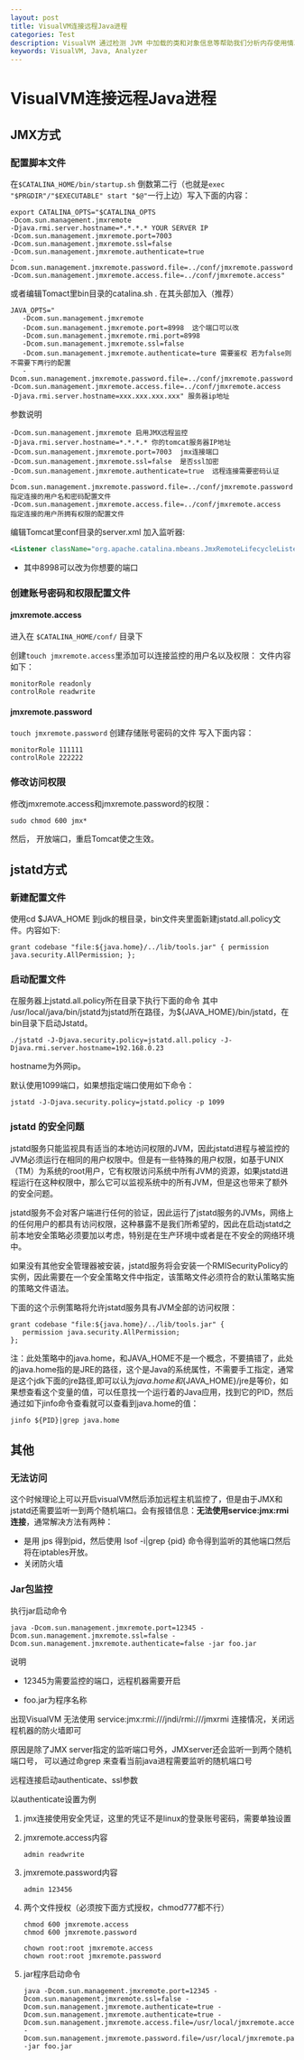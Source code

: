 ```yaml
---
layout: post
title: VisualVM连接远程Java进程
categories: Test
description: VisualVM 通过检测 JVM 中加载的类和对象信息等帮助我们分析内存使用情况，我们可以通过 VisualVM 的监视标签对应用程序进行内存分析。
keywords: VisualVM, Java, Analyzer 
---
```


# VisualVM连接远程Java进程

## JMX方式

### 配置脚本文件

在`$CATALINA_HOME/bin/startup.sh` 倒数第二行（也就是`exec "$PRGDIR"/"$EXECUTABLE" start "$@"`一行上边）写入下面的内容：

```shell
export CATALINA_OPTS="$CATALINA_OPTS
-Dcom.sun.management.jmxremote
-Djava.rmi.server.hostname=*.*.*.* YOUR SERVER IP
-Dcom.sun.management.jmxremote.port=7003
-Dcom.sun.management.jmxremote.ssl=false
-Dcom.sun.management.jmxremote.authenticate=true
-Dcom.sun.management.jmxremote.password.file=../conf/jmxremote.password
-Dcom.sun.management.jmxremote.access.file=../conf/jmxremote.access"
```

或者编辑Tomact里bin目录的catalina.sh . 在其头部加入（推荐）

```shell
JAVA_OPTS="
   -Dcom.sun.management.jmxremote
   -Dcom.sun.management.jmxremote.port=8998  这个端口可以改
   -Dcom.sun.management.jmxremote.rmi.port=8998
   -Dcom.sun.management.jmxremote.ssl=false
   -Dcom.sun.management.jmxremote.authenticate=ture 需要鉴权 若为false则不需要下两行的配置
   -Dcom.sun.management.jmxremote.password.file=../conf/jmxremote.password
-Dcom.sun.management.jmxremote.access.file=../conf/jmxremote.access
-Djava.rmi.server.hostname=xxx.xxx.xxx.xxx" 服务器ip地址 
```

参数说明

```shell
-Dcom.sun.management.jmxremote 启用JMX远程监控
-Djava.rmi.server.hostname=*.*.*.* 你的tomcat服务器IP地址
-Dcom.sun.management.jmxremote.port=7003  jmx连接端口
-Dcom.sun.management.jmxremote.ssl=false  是否ssl加密
-Dcom.sun.management.jmxremote.authenticate=true  远程连接需要密码认证
-Dcom.sun.management.jmxremote.password.file=../conf/jmxremote.password  指定连接的用户名和密码配置文件
-Dcom.sun.management.jmxremote.access.file=../conf/jmxremote.access  指定连接的用户所拥有权限的配置文件
```

编辑Tomcat里conf目录的server.xml 加入监听器:

```xml
<Listener className="org.apache.catalina.mbeans.JmxRemoteLifecycleListener" rmiRegistryPortPlatform="8998" rmiServerPortPlatform="8999" />

```

- 其中8998可以改为你想要的端口

### 创建账号密码和权限配置文件

#### jmxremote.access 

进入在 `$CATALINA_HOME/conf/` 目录下

创建`touch jmxremote.access`里添加可以连接监控的用户名以及权限： 
文件内容如下：

```shell
monitorRole readonly
controlRole readwrite
```

#### jmxremote.password

`touch jmxremote.password` 创建存储账号密码的文件 
写入下面内容：

```shell
monitorRole 111111
controlRole 222222
```

### 修改访问权限

修改jmxremote.access和jmxremote.password的权限：

```shell
sudo chmod 600 jmx*
```

然后， 开放端口，重启Tomcat使之生效。

## jstatd方式

### 新建配置文件

使用cd $JAVA_HOME 到jdk的根目录，bin文件夹里面新建jstatd.all.policy文件。内容如下:

```shell
grant codebase "file:${java.home}/../lib/tools.jar" { permission java.security.AllPermission; };
```

### 启动配置文件

在服务器上jstatd.all.policy所在目录下执行下面的命令 
其中 /usr/local/java/bin/jstatd为jstatd所在路径，为${JAVA_HOME}/bin/jstatd，在bin目录下启动Jstatd。

```shell
./jstatd -J-Djava.security.policy=jstatd.all.policy -J-Djava.rmi.server.hostname=192.168.0.23
```

hostname为外网ip。

默认使用1099端口，如果想指定端口使用如下命令：

```shell
jstatd -J-Djava.security.policy=jstatd.policy -p 1099
```

### jstatd 的安全问题

jstatd服务只能监视具有适当的本地访问权限的JVM，因此jstatd进程与被监控的JVM必须运行在相同的用户权限中。但是有一些特殊的用户权限，如基于UNIX（TM）为系统的root用户，它有权限访问系统中所有JVM的资源，如果jstatd进程运行在这种权限中，那么它可以监视系统中的所有JVM，但是这也带来了额外的安全问题。

jstatd服务不会对客户端进行任何的验证，因此运行了jstatd服务的JVMs，网络上的任何用户的都具有访问权限，这种暴露不是我们所希望的，因此在启动jstatd之前本地安全策略必须要加以考虑，特别是在生产环境中或者是在不安全的网络环境中。

如果没有其他安全管理器被安装，jstatd服务将会安装一个RMISecurityPolicy的实例，因此需要在一个安全策略文件中指定，该策略文件必须符合的默认策略实施的策略文件语法。

下面的这个示例策略将允许jstatd服务具有JVM全部的访问权限：

```shell
grant codebase "file:${java.home}/../lib/tools.jar" {  
   permission java.security.AllPermission;  
}; 
```

注：此处策略中的java.home，和JAVA_HOME不是一个概念，不要搞错了，此处的java.home指的是JRE的路径，这个是Java的系统属性，不需要手工指定，通常是这个jdk下面的jre路径,即可以认为${java.home}和${JAVA_HOME}/jre是等价，如果想查看这个变量的值，可以任意找一个运行着的Java应用，找到它的PID，然后通过如下jinfo命令查看就可以查看到java.home的值：

```shell
jinfo ${PID}|grep java.home
```

## 其他

### 无法访问

这个时候理论上可以开启visualVM然后添加远程主机监控了，但是由于JMX和jstatd还需要监听一到两个随机端口。会有报错信息：**无法使用service:jmx:rmi连接**，通常解决方法有两种：

-   是用 jps 得到pid，然后使用 lsof -i|grep {pid} 命令得到监听的其他端口然后将在iptables开放。  
- 关闭防火墙

### Jar包监控

执行jar启动命令

```shell
java -Dcom.sun.management.jmxremote.port=12345 -Dcom.sun.management.jmxremote.ssl=false -Dcom.sun.management.jmxremote.authenticate=false -jar foo.jar
```

说明

- 12345为需要监控的端口，远程机器需要开启

- foo.jar为程序名称

出现VisualVM 无法使用 service:jmx:rmi:///jndi/rmi:///jmxrmi 连接情况，关闭远程机器的防火墙即可

原因是除了JMX server指定的监听端口号外，JMXserver还会监听一到两个随机端口号，
可以通过命grep <pid> 来查看当前java进程需要监听的随机端口号

远程连接启动authenticate、ssl参数

以authenticate设置为例

1. jmx连接使用安全凭证，这里的凭证不是linux的登录账号密码，需要单独设置

2. jmxremote.access内容

   ```shell
   admin readwrite
   ```

3. jmxremote.password内容

   ```shell
   admin 123456
   ```

4. 两个文件授权（必须按下面方式授权，chmod777都不行）

   ```shell
   chmod 600 jmxremote.access
   chmod 600 jmxremote.password
   
   chown root:root jmxremote.access
   chown root:root jmxremote.password
   ```

5. jar程序启动命令

   ```shell
   java -Dcom.sun.management.jmxremote.port=12345 -Dcom.sun.management.jmxremote.ssl=false -Dcom.sun.management.jmxremote.authenticate=true -Dcom.sun.management.jmxremote.authenticate=true -Dcom.sun.management.jmxremote.access.file=/usr/local/jmxremote.access -Dcom.sun.management.jmxremote.password.file=/usr/local/jmxremote.password -jar foo.jar
   ```

   


  